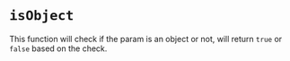 # `isObject`
This function will check if the param is an object or not, will return `true` or `false` based on the check.
